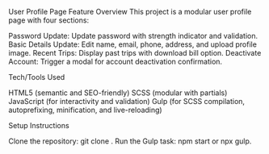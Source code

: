 User Profile Page
Feature Overview
This project is a modular user profile page with four sections:

Password Update: Update password with strength indicator and validation.
Basic Details Update: Edit name, email, phone, address, and upload profile image.
Recent Trips: Display past trips with download bill option.
Deactivate Account: Trigger a modal for account deactivation confirmation.

Tech/Tools Used

HTML5 (semantic and SEO-friendly)
SCSS (modular with partials)
JavaScript (for interactivity and validation)
Gulp (for SCSS compilation, autoprefixing, minification, and live-reloading)

Setup Instructions

Clone the repository: git clone <your-repo-url>.
Run the Gulp task: npm start or npx gulp.

